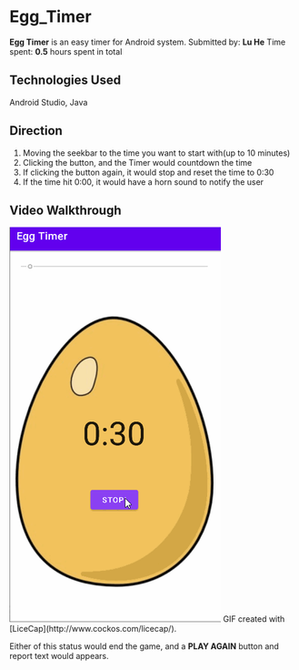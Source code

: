 # Egg_Timer

**Egg Timer** is an easy timer for Android system.
Submitted by: **Lu He**
Time spent: **0.5** hours spent in total

## Technologies Used 
Android Studio, Java

## Direction
1. Moving the seekbar to the time you want to start with(up to 10 minutes)
2. Clicking the button, and the Timer would countdown the time
3. If clicking the button again, it would stop and reset the time to 0:30
4. If the time hit 0:00, it would have a horn sound to notify the user

## Video Walkthrough
<img src='walkthrough.gif' title='Video Walkthrough' width='' alt='Video Walkthrough' />
GIF created with [LiceCap](http://www.cockos.com/licecap/).

Either of this status would end the game, and a **PLAY AGAIN** button and report text would appears.


